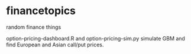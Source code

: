 # financetopics

random finance things

option-pricing-dashboard.R and option-pricing-sim.py simulate GBM and find European and Asian call/put prices.
